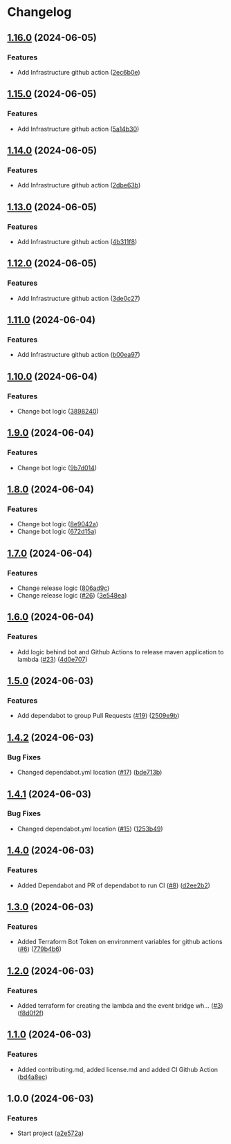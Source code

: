 # Changelog

## [1.16.0](https://github.com/andresousadotpt/reminder-bot/compare/v1.15.0...v1.16.0) (2024-06-05)


### Features

* Add Infrastructure github action ([2ec6b0e](https://github.com/andresousadotpt/reminder-bot/commit/2ec6b0ef7ae474a8963f7ca3ddf9c578ab9b909e))

## [1.15.0](https://github.com/andresousadotpt/reminder-bot/compare/v1.14.0...v1.15.0) (2024-06-05)


### Features

* Add Infrastructure github action ([5a14b30](https://github.com/andresousadotpt/reminder-bot/commit/5a14b304feaaa85dc4d98db37b659c6760223fdd))

## [1.14.0](https://github.com/andresousadotpt/reminder-bot/compare/v1.13.0...v1.14.0) (2024-06-05)


### Features

* Add Infrastructure github action ([2dbe63b](https://github.com/andresousadotpt/reminder-bot/commit/2dbe63b3061bd0bc7ffeda7456fb8b27dd6e56ef))

## [1.13.0](https://github.com/andresousadotpt/reminder-bot/compare/v1.12.0...v1.13.0) (2024-06-05)


### Features

* Add Infrastructure github action ([4b311f8](https://github.com/andresousadotpt/reminder-bot/commit/4b311f87f50e1428ae822a04a91af441cc0f6489))

## [1.12.0](https://github.com/andresousadotpt/reminder-bot/compare/v1.11.0...v1.12.0) (2024-06-05)


### Features

* Add Infrastructure github action ([3de0c27](https://github.com/andresousadotpt/reminder-bot/commit/3de0c271ca3b493dee2cd2dedd4ef43c216a034c))

## [1.11.0](https://github.com/andresousadotpt/reminder-bot/compare/v1.10.0...v1.11.0) (2024-06-04)


### Features

* Add Infrastructure github action ([b00ea97](https://github.com/andresousadotpt/reminder-bot/commit/b00ea977422980a4bfe5737c09dd74237054b851))

## [1.10.0](https://github.com/andresousadotpt/reminder-bot/compare/v1.9.0...v1.10.0) (2024-06-04)


### Features

* Change bot logic ([3898240](https://github.com/andresousadotpt/reminder-bot/commit/3898240c576ad0a64b711bf06f841b0ce53387f0))

## [1.9.0](https://github.com/andresousadotpt/reminder-bot/compare/v1.8.0...v1.9.0) (2024-06-04)


### Features

* Change bot logic ([9b7d014](https://github.com/andresousadotpt/reminder-bot/commit/9b7d014a3f107752c0b181bb0b5672aef6f1ac89))

## [1.8.0](https://github.com/andresousadotpt/reminder-bot/compare/v1.7.0...v1.8.0) (2024-06-04)


### Features

* Change bot logic ([8e9042a](https://github.com/andresousadotpt/reminder-bot/commit/8e9042ad4627e2d518d95e5d53d7424fa042ae1e))
* Change bot logic ([672d15a](https://github.com/andresousadotpt/reminder-bot/commit/672d15a3ff3916062ddb69e2bcaae815e73bcc66))

## [1.7.0](https://github.com/andresousadotpt/reminder-bot/compare/v1.6.0...v1.7.0) (2024-06-04)


### Features

* Change release logic ([806ad9c](https://github.com/andresousadotpt/reminder-bot/commit/806ad9c4bbbbf5731393b7419b4b266bdd9c480c))
* Change release logic ([#26](https://github.com/andresousadotpt/reminder-bot/issues/26)) ([3e548ea](https://github.com/andresousadotpt/reminder-bot/commit/3e548ea05f9ebd8aa4a810e28450a0be38eba0a3))

## [1.6.0](https://github.com/andresousadotpt/reminder-bot/compare/v1.5.0...v1.6.0) (2024-06-04)


### Features

* Add logic behind bot and Github Actions to release maven application to lambda ([#23](https://github.com/andresousadotpt/reminder-bot/issues/23)) ([4d0e707](https://github.com/andresousadotpt/reminder-bot/commit/4d0e707bbcdd2a182e89bedfc0859620d2f00211))

## [1.5.0](https://github.com/andresousadotpt/reminder-bot/compare/v1.4.2...v1.5.0) (2024-06-03)


### Features

* Add dependabot to group Pull Requests ([#19](https://github.com/andresousadotpt/reminder-bot/issues/19)) ([2509e9b](https://github.com/andresousadotpt/reminder-bot/commit/2509e9b25b2f013a15f43a3bbbe1aa4c76f7040c))

## [1.4.2](https://github.com/andresousadotpt/reminder-bot/compare/v1.4.1...v1.4.2) (2024-06-03)


### Bug Fixes

* Changed dependabot.yml location ([#17](https://github.com/andresousadotpt/reminder-bot/issues/17)) ([bde713b](https://github.com/andresousadotpt/reminder-bot/commit/bde713be6bca6a9cbccf0c08cbfdcae0610e33b3))

## [1.4.1](https://github.com/andresousadotpt/reminder-bot/compare/v1.4.0...v1.4.1) (2024-06-03)


### Bug Fixes

* Changed dependabot.yml location ([#15](https://github.com/andresousadotpt/reminder-bot/issues/15)) ([1253b49](https://github.com/andresousadotpt/reminder-bot/commit/1253b4959e1c9c881779aae99fdce4e364d6a17e))

## [1.4.0](https://github.com/andresousadotpt/reminder-bot/compare/v1.3.0...v1.4.0) (2024-06-03)


### Features

* Added Dependabot and PR of dependabot to run CI ([#8](https://github.com/andresousadotpt/reminder-bot/issues/8)) ([d2ee2b2](https://github.com/andresousadotpt/reminder-bot/commit/d2ee2b254011531ea070cc9a47996e1aa8af1039))

## [1.3.0](https://github.com/andresousadotpt/reminder-bot/compare/v1.2.0...v1.3.0) (2024-06-03)


### Features

* Added Terraform Bot Token on environment variables for github actions ([#6](https://github.com/andresousadotpt/reminder-bot/issues/6)) ([779b4b6](https://github.com/andresousadotpt/reminder-bot/commit/779b4b6b6d48d934c992b077da18b8104755722f))

## [1.2.0](https://github.com/andresousadotpt/reminder-bot/compare/v1.1.0...v1.2.0) (2024-06-03)


### Features

* Added terraform for creating the lambda and the event bridge wh… ([#3](https://github.com/andresousadotpt/reminder-bot/issues/3)) ([f8d0f2f](https://github.com/andresousadotpt/reminder-bot/commit/f8d0f2f25fcb1a7868dd3d419594ef07ec88bb78))

## [1.1.0](https://github.com/andresousadotpt/reminder-bot/compare/v1.0.0...v1.1.0) (2024-06-03)


### Features

* Added contributing.md, added license.md and added CI Github Action ([bd4a8ec](https://github.com/andresousadotpt/reminder-bot/commit/bd4a8ecc879a2af1f8db26bca122fbc97169ba2b))

## 1.0.0 (2024-06-03)


### Features

* Start project ([a2e572a](https://github.com/andresousadotpt/reminder-bot/commit/a2e572ae7fd3fea4fd2d8eed0f48e9d341b11500))
